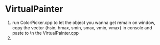 # VirtualPainter

  1. run ColorPicker.cpp to let the object you wanna get remain on window, copy the vector<int> {hsin, hmax, smin, smax, vmin, vmax} in console and paste to \n the VirtualPainter.cpp
  2. 
